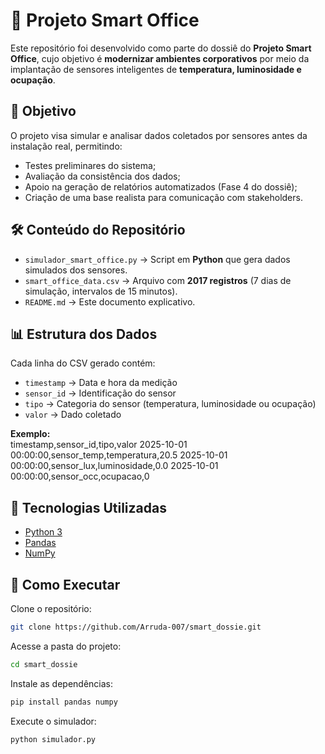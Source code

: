 # 📌 Projeto Smart Office

Este repositório foi desenvolvido como parte do dossiê do **Projeto Smart Office**, cujo objetivo é **modernizar ambientes corporativos** por meio da implantação de sensores inteligentes de **temperatura, luminosidade e ocupação**.

## 🚀 Objetivo

O projeto visa simular e analisar dados coletados por sensores antes da instalação real, permitindo:

- Testes preliminares do sistema;  
- Avaliação da consistência dos dados;  
- Apoio na geração de relatórios automatizados (Fase 4 do dossiê);  
- Criação de uma base realista para comunicação com stakeholders.  

## 🛠️ Conteúdo do Repositório

- `simulador_smart_office.py` → Script em **Python** que gera dados simulados dos sensores.  
- `smart_office_data.csv` → Arquivo com **2017 registros** (7 dias de simulação, intervalos de 15 minutos).  
- `README.md` → Este documento explicativo.  

## 📊 Estrutura dos Dados

Cada linha do CSV gerado contém:  
- `timestamp` → Data e hora da medição  
- `sensor_id` → Identificação do sensor  
- `tipo` → Categoria do sensor (temperatura, luminosidade ou ocupação)  
- `valor` → Dado coletado  

**Exemplo:**  
timestamp,sensor_id,tipo,valor
2025-10-01 00:00:00,sensor_temp,temperatura,20.5
2025-10-01 00:00:00,sensor_lux,luminosidade,0.0
2025-10-01 00:00:00,sensor_occ,ocupacao,0

## 🔧 Tecnologias Utilizadas

- [Python 3](https://www.python.org/)  
- [Pandas](https://pandas.pydata.org/)  
- [NumPy](https://numpy.org/)  

## 📂 Como Executar

Clone o repositório:  
```bash
git clone https://github.com/Arruda-007/smart_dossie.git
```
Acesse a pasta do projeto:
```bash
cd smart_dossie
```
Instale as dependências:
```bash
pip install pandas numpy
```
Execute o simulador:
```bash
python simulador.py
```
